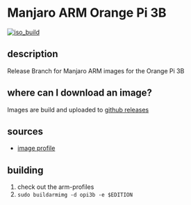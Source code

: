 # Manjaro ARM Orange Pi 3B
[![iso_build](https://github.com/manjaro-arm/opi-3b-images/workflows/image_build_all/badge.svg)](https://github.com/manjaro-arm/opi-3b-images/actions)

## description

Release Branch for Manjaro ARM images for the Orange Pi 3B

## where can I download an image?

Images are build and uploaded to [github releases](https://github.com/manjaro-arm/opi-3b-images/releases)

## sources

- [image profile](https://gitlab.manjaro.org/manjaro-arm/applications/arm-profiles)

## building

1. check out the arm-profiles
2. `sudo buildarmimg -d opi3b -e $EDITION`
